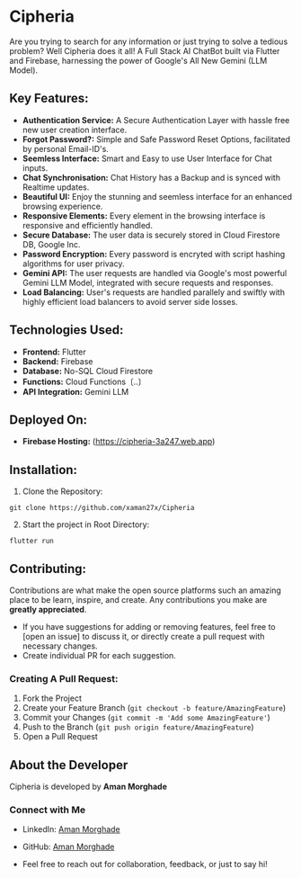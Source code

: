 # Cipheria
Are you trying to search for any information or just trying to solve a tedious problem? Well Cipheria does it all! A Full Stack AI ChatBot built via Flutter and Firebase, harnessing the power of Google's All New Gemini (LLM Model).

## Key Features:

- **Authentication Service:** A Secure Authentication Layer with hassle free new user creation interface.
- **Forgot Password?:** Simple and Safe Password Reset Options, facilitated by personal Email-ID's.
- **Seemless Interface:** Smart and Easy to use User Interface for Chat inputs.
- **Chat Synchronisation:** Chat History has a Backup and is synced with Realtime updates.
- **Beautiful UI:** Enjoy the stunning and seemless interface for an enhanced browsing experience.
- **Responsive Elements:** Every element in the browsing interface is responsive and efficiently handled.
- **Secure Database:** The user data is securely stored in Cloud Firestore DB, Google Inc.
- **Password Encryption:** Every password is encryted with script hashing algorithms for user privacy.
- **Gemini API:** The user requests are handled via Google's most powerful Gemini LLM Model, integrated with secure requests and responses.
- **Load Balancing:** User's requests are handled parallely and swiftly with highly efficient load balancers to avoid server side losses.

## Technologies Used:
- **Frontend:** Flutter
- **Backend:** Firebase
- **Database:** No-SQL Cloud Firestore
- **Functions:** Cloud Functions〔..〕
- **API Integration:** Gemini LLM

## Deployed On:
- **Firebase Hosting:** (https://cipheria-3a247.web.app)

## Installation:
1. Clone the Repository:
```
git clone https://github.com/xaman27x/Cipheria
```
2. Start the project in Root Directory:
```
flutter run
```
## Contributing:

Contributions are what make the open source platforms such an amazing place to be learn, inspire, and create. Any contributions you make are **greatly appreciated**.

-   If you have suggestions for adding or removing features, feel free to [open an issue] to discuss it, or directly create a pull request with necessary changes.
-   Create individual PR for each suggestion.

### Creating A Pull Request:

1. Fork the Project
2. Create your Feature Branch (`git checkout -b feature/AmazingFeature`)
3. Commit your Changes (`git commit -m 'Add some AmazingFeature'`)
4. Push to the Branch (`git push origin feature/AmazingFeature`)
5. Open a Pull Request

## About the Developer

Cipheria is developed by **Aman Morghade**

### Connect with Me

- LinkedIn: [Aman Morghade](https://www.linkedin.com/in/amanmorghade)
- GitHub: [Aman Morghade](https://github.com/xaman27x)

- Feel free to reach out for collaboration, feedback, or just to say hi!


